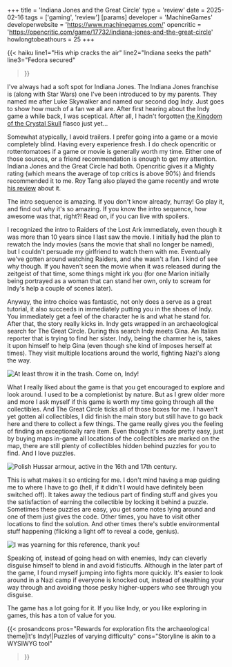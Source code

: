 +++
title = 'Indiana Jones and the Great Circle'
type = 'review'
date = 2025-02-16
tags = ['gaming', 'review']
[params]
    developer = 'MachineGames'
    developerwebsite = 'https://www.machinegames.com/'
    opencritic = 'https://opencritic.com/game/17732/indiana-jones-and-the-great-circle'
    howlongtobeathours = 25
+++

{{< haiku 
    line1="His whip cracks the air"
    line2="Indiana seeks the path"
    line3="Fedora secured"
>}}

I've always had a soft spot for Indiana Jones. The Indiana Jones franchise is (along with Star Wars) one I've been introduced to by my parents. They named me after Luke Skywalker and named our second dog Indy. Just goes to show how much of a fan we all are. After first hearing about the Indy game a while back, I was sceptical. After all, I hadn't forgotten [the Kingdom of the Crystal Skull](https://www.rottentomatoes.com/m/indiana_jones_and_the_kingdom_of_the_crystal_skull) fiasco just yet... 

Somewhat atypically, I avoid trailers. I prefer going into a game or a movie completely blind. Having every experience fresh. I do check opencritic or rottentomatoes if a game or movie is generally worth my time. Either one of those sources, or a friend recommendation is enough to get my attention. Indiana Jones and the Great Circle had both. Opencritic gives it a Mighty rating (which means the average of top critics is above 90%) ánd friends recommended it to me. Roy Tang also played the game recently and wrote [his review](https://roytang.net/2025/01/indiana-jones-great-circle/) about it.

The intro sequence is amazing. If you don't know already, hurray! Go play it, and find out why it's so amazing. If you know the intro sequence, how awesome was that, right?! Read on, if you can live with spoilers.

I recognized the intro to Raiders of the Lost Ark immediately, even though it was more than 10 years since I last saw the movie. I initially had the plan to rewatch the Indy movies (sans the movie that shall no longer be named), but I couldn't persuade my girlfriend to watch them with me. Eventually we've gotten around watching Raiders, and she wasn't a fan. I kind of see why though. If you haven't seen the movie when it was released during the zeitgeist of that time, some things might irk you (for one Marion initially being portrayed as a woman that can stand her own, only to scream for Indy's help a couple of scenes later).

Anyway, the intro choice was fantastic, not only does a serve as a great tutorial, it also succeeds in immediately putting you in the shoes of Indy. You immediately get a feel of the character he is and what he stand for. After that, the story really kicks in. Indy gets wrapped in an archaeological search for The Great Circle. During this search Indy meets Gina. An Italian reporter that is trying to find her sister. Indy, being the charmer he is, takes it upon himself to help Gina (even though she kind of imposes herself at times). They visit multiple locations around the world, fighting Nazi's along the way.

![At least throw it in the trash. Come on, Indy!](dont-just-leave-an-eaten-apple.png)

What I really liked about the game is that you get encouraged to explore and look around. I used to be a completionist by nature. But as I grew older more and more I ask myself if this game is worth my time going through all the collectibles. And The Great Circle ticks all of those boxes for me. I haven't yet gotten all collectibles, I did finish the main story but still have to go back here and there to collect a few things. The game really gives you the feeling of finding an exceptionally rare item. Even though it's made pretty easy, just by buying maps in-game all locations of the collectibles are marked on the map, there are still plenty of collectibles hidden behind puzzles for you to find. And I love puzzles. 

![Polish Hussar armour, active in the 16th and 17th century.](historically-accurate-armour.png)

This is what makes it so enticing for me. I don't mind having a map guiding me to where I have to go (hell, if it didn't I would have definitely been switched off). It takes away the tedious part of finding stuff and gives you the satisfaction of earning the collectible by locking it behind a puzzle. Sometimes these puzzles are easy, you get some notes lying around and one of them just gives the code. Other times, you have to visit other locations to find the solution. And other times there's subtle environmental stuff happening (flicking a light off to reveal a code, genius). 

![I was yearning for this reference, thank you!](fine-leather-jackets.png)

Speaking of, instead of going head on with enemies, Indy can cleverly disguise himself to blend in and avoid fisticuffs. Although in the later part of the game, I found myself jumping into fights more quickly. It's easier to look around in a Nazi camp if everyone is knocked out, instead of stealthing your way through and avoiding those pesky higher-uppers who see through you disguise. 

The game has a lot going for it. If you like Indy, or you like exploring in games, this has a ton of value for you. 

{{< prosandcons
    pros="Rewards for exploration fits the archaeological theme|It's Indy!|Puzzles of varying difficulty"
    cons="Storyline is akin to a WYSIWYG tool"
>}}